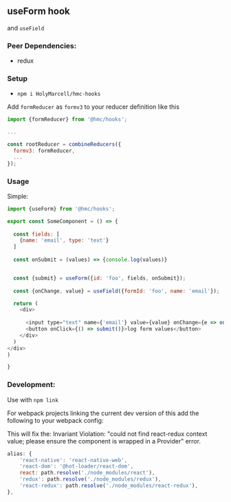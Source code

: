 ## useForm hook

and `useField`

### Peer Dependencies:

* redux


### Setup

* `npm i HolyMarcell/hmc-hooks`

Add `formReducer` as `formv3` to your reducer definition like this

```js
import {formReducer} from '@hmc/hooks';

...

const rootReducer = combineReducers({
  formv3: formReducer,
  ...
});

```

### Usage

Simple:

```js
import {useForm} from '@hmc/hooks';

export const SomeComponent = () => { 
  
  const fields: [
    {name: 'email', type: 'text'}
  ]
  
  const onSubmit = (values) => {console.log(values)}


  const {submit} = useForm({id: 'foo', fields, onSubmit});
  
  const {onChange, value} = useField({formId: 'foo', name: 'email'});

  return (
    <div>
    
      <input type="text" name={'email'} value={value} onChange={e => onChange(e.target.value)}/>
      <button onClick={() => submit()}>log form values</button>
    </div>
  )
</div> 
)

}

```


### Development:

Use with `npm link`

For webpack projects linking the current dev version of this
add the following to your webpack config:

This will fix the: Invariant Violation: "could not find react-redux context value; please ensure the component is wrapped in a Provider" error.

```js
alias: {
    'react-native': 'react-native-web',
    'react-dom': '@hot-loader/react-dom',
    react: path.resolve('./node_modules/react'),
    'redux': path.resolve('./node_modules/redux'),
    'react-redux': path.resolve('./node_modules/react-redux'),
},
```
